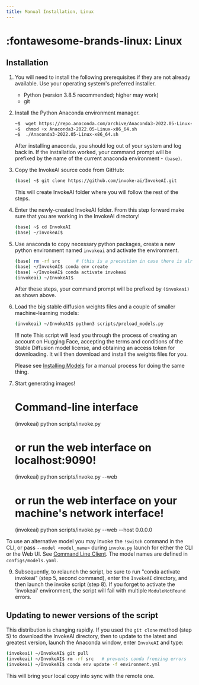 ```yaml
---
title: Manual Installation, Linux
---
```


# :fontawesome-brands-linux: Linux

## Installation

1. You will need to install the following prerequisites if they are not already
   available. Use your operating system's preferred installer.

    - Python (version 3.8.5 recommended; higher may work)
    - git

2. Install the Python Anaconda environment manager.

    ```bash
    ~$  wget https://repo.anaconda.com/archive/Anaconda3-2022.05-Linux-x86_64.sh
    ~$  chmod +x Anaconda3-2022.05-Linux-x86_64.sh
    ~$  ./Anaconda3-2022.05-Linux-x86_64.sh
    ```

    After installing anaconda, you should log out of your system and log back in. If
    the installation worked, your command prompt will be prefixed by the name of the
    current anaconda environment - `(base)`.

3. Copy the InvokeAI source code from GitHub:

    ```bash
    (base) ~$ git clone https://github.com/invoke-ai/InvokeAI.git
    ```

    This will create InvokeAI folder where you will follow the rest of the steps.

4. Enter the newly-created InvokeAI folder. From this step forward make sure that you are working in the InvokeAI directory!

    ```bash
    (base) ~$ cd InvokeAI
    (base) ~/InvokeAI$
    ```

5. Use anaconda to copy necessary python packages, create a new python
   environment named `invokeai` and activate the environment.

    ```bash
    (base) rm -rf src      # (this is a precaution in case there is already a src directory)
    (base) ~/InvokeAI$ conda env create
    (base) ~/InvokeAI$ conda activate invokeai
    (invokeai) ~/InvokeAI$
    ```

    After these steps, your command prompt will be prefixed by `(invokeai)` as shown
    above.

6. Load the big stable diffusion weights files and a couple of smaller machine-learning models:

    ```bash
    (invokeai) ~/InvokeAI$ python3 scripts/preload_models.py
    ```

    !!! note
    	This script will lead you through the process of creating an account on Hugging Face,
	accepting the terms and conditions of the Stable Diffusion model license, and
	obtaining an access token for downloading. It will then download and install the
	weights files for you.

	Please see [Installing Models](INSTALLING_MODELS.md) for a manual process for doing the
	same thing.

7. Start generating images!

    # Command-line interface
    (invokeai) python scripts/invoke.py

    # or run the web interface on localhost:9090!
    (invokeai) python scripts/invoke.py --web

    # or run the web interface on your machine's network interface!
    (invokeai) python scripts/invoke.py --web --host 0.0.0.0

To use an alternative model you may invoke the `!switch` command in
the CLI, or pass `--model <model_name>` during `invoke.py` launch for
either the CLI or the Web UI. See [Command Line
Client](../features/CLI.md#model-selection-and-importation). The
model names are defined in `configs/models.yaml`.

9. Subsequently, to relaunch the script, be sure to run "conda
activate invokeai" (step 5, second command), enter the `InvokeAI`
directory, and then launch the invoke script (step 8). If you forget
to activate the 'invokeai' environment, the script will fail with
multiple `ModuleNotFound` errors.

## Updating to newer versions of the script

This distribution is changing rapidly. If you used the `git clone`
method (step 5) to download the InvokeAI directory, then to update to
the latest and greatest version, launch the Anaconda window, enter
`InvokeAI` and type:

```bash
(invokeai) ~/InvokeAI$ git pull
(invokeai) ~/InvokeAI$ rm -rf src   # prevents conda freezing errors
(invokeai) ~/InvokeAI$ conda env update -f environment.yml
```

This will bring your local copy into sync with the remote one.
